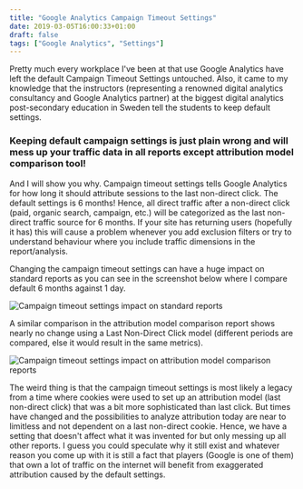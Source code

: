```yaml
---
title: "Google Analytics Campaign Timeout Settings"
date: 2019-03-05T16:00:33+01:00
draft: false
tags: ["Google Analytics", "Settings"]
---
```


Pretty much every workplace I've been at that use Google Analytics have left the default Campaign Timeout Settings untouched. Also, it came to my knowledge that the instructors (representing a renowned digital analytics consultancy and Google Analytics partner) at the biggest digital analytics post-secondary education in Sweden tell the students to keep default settings.

### Keeping default campaign settings is just plain wrong and will mess up your traffic data in all reports except attribution model comparison tool!

And I will show you why. Campaign timeout settings tells Google Analytics for how long it should attribute sessions to the last non-direct click. The default settings is 6 months! Hence, all direct traffic after a non-direct click (paid, organic search, campaign, etc.) will be categorized as the last non-direct traffic source for 6 months. If your site has returning users (hopefully it has) this will cause a problem whenever you add exclusion filters or try to understand behaviour where you include traffic dimensions in the report/analysis.

Changing the campaign timeout settings can have a huge impact on standard reports as you can see in the screenshot below where I compare default 6 months against 1 day.

![Campaign timeout settings impact on standard reports](/images/standard-report.png)

A similar comparison in the attribution model comparison report shows nearly no change using a Last Non-Direct Click model (different periods are compared, else it would result in the same metrics).

![Campaign timeout settings impact on attribution model comparison reports](/images/attribution-comparison-report.png)

The weird thing is that the campaign timeout settings is most likely a legacy from a time where cookies were used to set up an attribution model (last non-direct click) that was a bit more sophisticated than last click. But times have changed and the possibilities to analyze attribution today are near to limitless and not dependent on a last non-direct cookie. Hence, we have a setting that doesn't affect what it was invented for but only messing up all other reports. I guess you could speculate why it still exist and whatever reason you come up with it is still a fact that players (Google is one of them) that own a lot of traffic on the internet will benefit from exaggerated attribution caused by the default settings.
